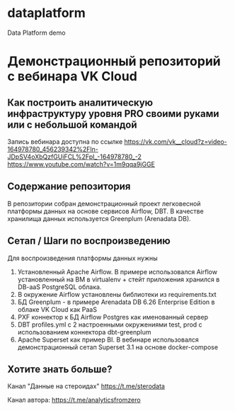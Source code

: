 # dataplatform
Data Platform demo

# Демонстрационный репозиторий с вебинара VK Cloud

## Как построить аналитическую инфраструктуру уровня PRO своими руками или с небольшой командой

Запись вебинара доступна по ссылке
https://vk.com/vk__cloud?z=video-164978780_456239342%2Fln-JDpSV4oXbQzfGUiFCL%2Fpl_-164978780_-2
https://www.youtube.com/watch?v=1m9qqa9jGGE


## Содержание репозитория

В репозитории собран демонстрационный проект легковесной платформы данных на основе сервисов Airflow, DBT. В качестве хранилища данных используется Greenplum (Arenadata DB).


## Сетап / Шаги по воспроизведению 

Для воспроизведения платформы данных нужны

1) Установленный Apache Airflow. В примере использовался Airflow установленный на ВМ в virtualenv + стейт приложения хранился в DB-aaS PostgreSQL облака. 
2) В окружение Airflow установлены библиотеки из requirements.txt
3) БД Greenplum - в примере Arenadata DB 6.26 Enterprise Edition в облаке VK Cloud как PaaS
4) PXF коннектор к БД Airflow Postgres как именованный сервер
5) DBT profiles.yml с 2 настроенными окружениями test, prod с использованием коннектора dbt-greenplum
6) Apache Superset как пример BI. В вебинаре использовался демонстрационный сетап Superset 3.1 на основе docker-compose


## Хотите знать больше?

Канал "Данные на стероидах"
https://t.me/sterodata

Канал автора:
https://t.me/analyticsfromzero
